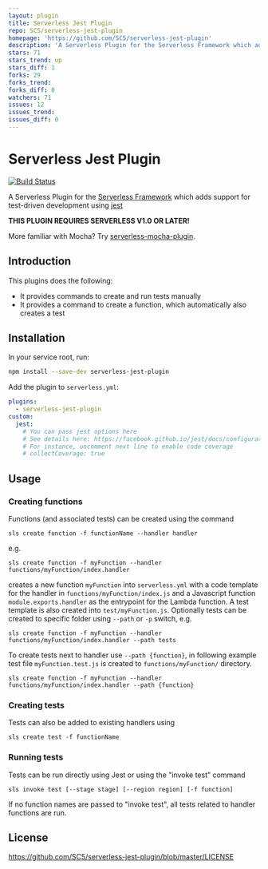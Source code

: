 ```yaml
---
layout: plugin
title: Serverless Jest Plugin
repo: SC5/serverless-jest-plugin
homepage: 'https://github.com/SC5/serverless-jest-plugin'
description: 'A Serverless Plugin for the Serverless Framework which adds support for test-driven development using Jest'
stars: 71
stars_trend: up
stars_diff: 1
forks: 29
forks_trend: 
forks_diff: 0
watchers: 71
issues: 12
issues_trend: 
issues_diff: 0
---
```



# Serverless Jest Plugin

[![Build Status](https://travis-ci.org/SC5/serverless-jest-plugin.svg?branch=master)](https://travis-ci.org/SC5/serverless-jest-plugin)

A Serverless Plugin for the [Serverless Framework](http://www.serverless.com) which
adds support for test-driven development using [jest](https://facebook.github.io/jest/)

**THIS PLUGIN REQUIRES SERVERLESS V1.0 OR LATER!**

More familiar with Mocha? Try [serverless-mocha-plugin](https://github.com/sc5/serverless-mocha-plugin).

## Introduction

This plugins does the following:

* It provides commands to create and run tests manually
* It provides a command to create a function, which automatically also creates a test

## Installation

In your service root, run:

```bash
npm install --save-dev serverless-jest-plugin
```

Add the plugin to `serverless.yml`:

```yml
plugins:
  - serverless-jest-plugin
custom:
  jest:
    # You can pass jest options here
    # See details here: https://facebook.github.io/jest/docs/configuration.html
    # For instance, uncomment next line to enable code coverage
    # collectCoverage: true
```

## Usage

### Creating functions

Functions (and associated tests) can be created using the command

```
sls create function -f functionName --handler handler
```
 
e.g.

```
sls create function -f myFunction --handler functions/myFunction/index.handler
```

creates a new function `myFunction` into `serverless.yml` with a code template for
the handler in `functions/myFunction/index.js` and a Javascript function `module.exports.handler` 
as the entrypoint for the Lambda function. A test template is also created into `test/myFunction.js`. Optionally tests can be created to specific folder using `--path` or `-p` switch, e.g. 

```
sls create function -f myFunction --handler functions/myFunction/index.handler --path tests
```

To create tests next to handler use `--path {function}`, in following example test file `myFunction.test.js` is created to `functions/myFunction/` directory.

```
sls create function -f myFunction --handler functions/myFunction/index.handler --path {function}
```

### Creating tests

Tests can also be added to existing handlers using

```
sls create test -f functionName
```

### Running tests

Tests can be run directly using Jest or using the "invoke test" command

```
sls invoke test [--stage stage] [--region region] [-f function]
```

If no function names are passed to "invoke test", all tests related to handler functions are run.

## License
https://github.com/SC5/serverless-jest-plugin/blob/master/LICENSE
